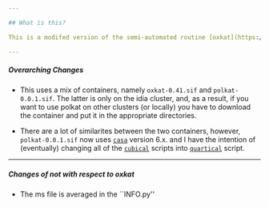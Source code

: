 ```yaml
--- 

## What is this?

This is a modifed version of the semi-automated routine [oxkat](https://github.com/IanHeywood/oxkat), that has been designed to make polarization calibration as hands-off as possible. I direct the reader to the original oxkat documentation for a more detailed description of the pipeline. Here I will highlight some key differences: 

---
```

##### Overarching Changes

* This uses a mix of containers, namely `oxkat-0.41.sif` and `polkat-0.0.1.sif`. The latter is only on the idia cluster, and, as a result, if you want to use polkat on other clusters (or locally) you have to download the container and put it in the appropriate directories.

* There are a lot of similarites between the two containers, however, `polkat-0.0.1.sif` now uses [`casa`](https://casa.nrao.edu/) version 6.x. and I have the intention of (eventually) changing all of the [`cubical`](https://github.com/ratt-ru/CubiCal) scripts into [`quartical`](https://github.com/ratt-ru/CubiCal) script. 


---
##### Changes of not with respect to oxkat

* The ms file is averaged in the ``INFO.py''
